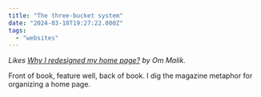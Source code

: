 ```yaml
---
title: "The three-bucket system"
date: "2024-03-18T19:27:22.000Z"
tags: 
  - "websites"
---
```


_Likes [Why I redesigned my home page?](https://om.co/2024/03/16/why-i-redesigned-my-home-page/) by Om Malik._

Front of book, feature well, back of book. I dig the magazine metaphor for organizing a home page.
